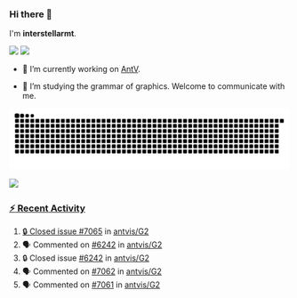 ### Hi there 👋

I'm **interstellarmt**.

[![](https://img.shields.io/endpoint?url=https://awards.antv.vision/interstellarmt-g2-contributor.json)](https://github.com/antvis/g2)
[![](https://img.shields.io/endpoint?url=https://awards.antv.vision/interstellarmt-gpt-vis-contributor.json)](https://github.com/antvis/gpt-vis)

- 🔭 I’m currently working on [AntV](https://github.com/antvis).

- 📖 I’m studying the grammar of graphics. Welcome to communicate with me.

![](https://raw.githubusercontent.com/interstellarmt/interstellarmt/refs/heads/output/github-contribution-grid-snake.svg)
<div>
  <a href="https://github.com/interstellarmt">
  <img height="180em" src="https://github-readme-stats-eight-theta.vercel.app/api?username=interstellarmt&show_icons=true&include_all_commits=true&count_private=true&theme=tokyonight"/>
</div>
    
### :zap: Recent Activity

<!--START_SECTION:activity-->
1. 🔒 Closed issue [#7065](https://github.com/antvis/G2/issues/7065) in [antvis/G2](https://github.com/antvis/G2)
2. 🗣 Commented on [#6242](https://github.com/antvis/G2/issues/6242#issuecomment-3149558082) in [antvis/G2](https://github.com/antvis/G2)
3. 🔒 Closed issue [#6242](https://github.com/antvis/G2/issues/6242) in [antvis/G2](https://github.com/antvis/G2)
4. 🗣 Commented on [#7062](https://github.com/antvis/G2/issues/7062#issuecomment-3146578579) in [antvis/G2](https://github.com/antvis/G2)
5. 🗣 Commented on [#7061](https://github.com/antvis/G2/issues/7061#issuecomment-3143629565) in [antvis/G2](https://github.com/antvis/G2)
<!--END_SECTION:activity-->

